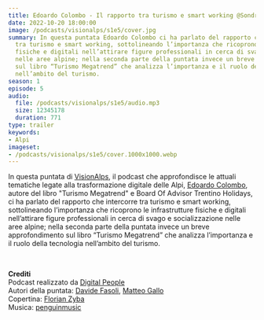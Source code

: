 ```yaml
---
title: Edoardo Colombo - Il rapporto tra turismo e smart working @Sondrio
date: 2022-10-20 18:00:00
image: /podcasts/visionalps/s1e5/cover.jpg
summary: In questa puntata Edoardo Colombo ci ha parlato del rapporto che intercorre
  tra turismo e smart working, sottolineando l’importanza che ricoprono le infrastrutture
  fisiche e digitali nell’attirare figure professionali in cerca di svago e socializzazione
  nelle aree alpine; nella seconda parte della puntata invece un breve approfondimento
  sul libro “Turismo Megatrend” che analizza l’importanza e il ruolo della tecnologia
  nell’ambito del turismo.
season: 1
episode: 5
audio:
  file: /podcasts/visionalps/s1e5/audio.mp3
  size: 12345178
  duration: 771
type: trailer
keywords:
- Alpi
imageset:
- /podcasts/visionalps/s1e5/cover.1000x1000.webp
---
```


In questa puntata di [VisionAlps](https://www.visionalps.com/), il podcast che approfondisce le attuali tematiche legate alla trasformazione digitale delle Alpi, [Edoardo Colombo](https://www.linkedin.com/in/edocolombo/), autore del libro "Turismo Megatrend" e Board Of Advisor Trentino Holidays, ci ha parlato del rapporto che intercorre tra turismo e smart working, sottolineando l’importanza che ricoprono le infrastrutture fisiche e digitali nell’attirare figure professionali in cerca di svago e socializzazione nelle aree alpine; nella seconda parte della puntata invece un breve approfondimento sul libro “Turismo Megatrend” che analizza l’importanza e il ruolo della tecnologia nell’ambito del turismo.

<br>

**Crediti**<br>
Podcast realizzato da [Digital People](https://w3id.org/digitalpeople)<br>
Autori della puntata: [Davide Fasoli](https://www.linkedin.com/in/davide-fasoli-2b3246179/), [Matteo Gallo](https://www.linkedin.com/in/matteo-gallo-4a5ab31a8/)<br>
Copertina: [Florian Zyba](https://www.linkedin.com/in/florian-zyba/)<br>
Musica: [penguinmusic](https://pixabay.com/users/penguinmusic-24940186/?utm_source=link-attribution&utm_medium=referral&utm_campaign=music&utm_content=121791)